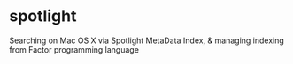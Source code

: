spotlight
================

Searching on Mac OS X via Spotlight MetaData Index, & managing indexing from Factor programming language
